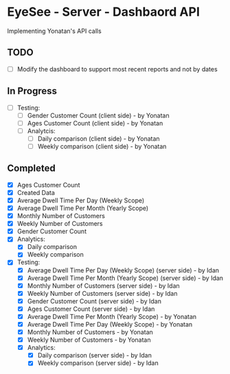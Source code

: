 # EyeSee - Server - Dashbaord API
Implementing Yonatan's API calls

## TODO
- [ ] Modify the dashboard to support most recent reports and not by dates
## In Progress
- [ ] Testing:
    - [ ] Gender Customer Count (client side) - by Yonatan
    - [ ] Ages Customer Count (client side) - by Yonatan
    - [ ] Analytcis:
        - [ ] Daily comparison (client side) - by Yonatan
        - [ ] Weekly comparison (client side) - by Yonatan

## Completed
- [x] Ages Customer Count
- [x] Created Data
- [x] Average Dwell Time Per Day (Weekly Scope)
- [x] Average Dwell Time Per Month (Yearly Scope)
- [x] Monthly Number of Customers
- [x] Weekly Number of Customers
- [x] Gender Customer Count
- [x] Analytics:
    - [x] Daily comparison
    - [x] Weekly comparison
- [x] Testing:
    - [x] Average Dwell Time Per Day (Weekly Scope) (server side) - by Idan
    - [x] Average Dwell Time Per Month (Yearly Scope) (server side) - by Idan
    - [x] Monthly Number of Customers (server side) - by Idan
    - [x] Weekly Number of Customers (server side) - by Idan
    - [x] Gender Customer Count (server side) - by Idan
    - [x] Ages Customer Count (server side) - by Idan
    - [x] Average Dwell Time Per Month (Yearly Scope) - by Yonatan
    - [x] Average Dwell Time Per Day (Weekly Scope) - by Yonatan
    - [x] Monthly Number of Customers - by Yonatan
    - [x] Weekly Number of Customers - by Yonatan
    - [x] Analytics:
        - [x] Daily comparison (server side) - by Idan
        - [x] Weekly comparison (server side) - by Idan